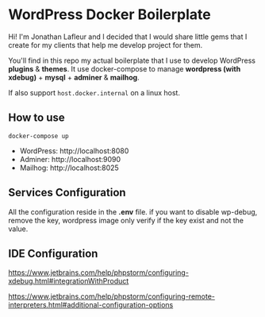 # WordPress Docker Boilerplate

Hi! I'm Jonathan Lafleur and I decided that I would share little gems that I create for my clients that help me develop project for them.  

You'll find in this repo my actual boilerplate that I use to develop WordPress **plugins** & **themes**. It use docker-compose to manage **wordpress (with xdebug)** + **mysql** + **adminer** & **mailhog**.

If also support `host.docker.internal` on a linux host.

## How to use
    docker-compose up
* WordPress: http://localhost:8080
* Adminer: http://localhost:9090
* Mailhog: http://localhost:8025

## Services Configuration
All the configuration reside in the **.env** file. if you want to disable wp-debug, remove the key, wordpress image only verify if the key exist and not the value.

## IDE Configuration
https://www.jetbrains.com/help/phpstorm/configuring-xdebug.html#integrationWithProduct

https://www.jetbrains.com/help/phpstorm/configuring-remote-interpreters.html#additional-configuration-options